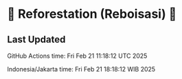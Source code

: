 
# 🌳 Reforestation (Reboisasi) 🌲

## Last Updated

GitHub Actions time: Fri Feb 21 11:18:12 UTC 2025

Indonesia/Jakarta time: Fri Feb 21 18:18:12 WIB 2025
